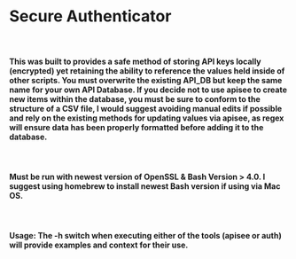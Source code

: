 # Secure Authenticator

<br>

#### This was built to provides a safe method of storing API keys locally (encrypted) yet retaining the ability to reference the values held inside of other scripts. You must overwrite the existing API_DB but keep the same name for your own API Database. If you decide not to use apisee to create new items within the database, you must be sure to conform to the structure of a CSV file, I would suggest avoiding manual edits if possible and rely on the existing methods for updating values via apisee, as regex will ensure data has been properly formatted before adding it to the database.

<br>

#### Must be run with newest version of OpenSSL & Bash Version > 4.0. I suggest using homebrew to install newest Bash version if using via Mac OS.

<br>

#### Usage: The -h switch when executing either of the tools (apisee or auth) will provide examples and context for their use.
